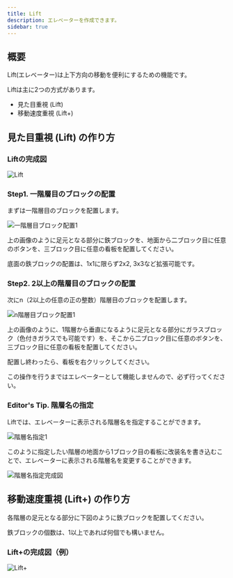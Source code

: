 ```yaml
---
title: Lift
description: エレベーターを作成できます。
sidebar: true
---
```

## 概要

Lift(エレベーター)は上下方向の移動を便利にするための機能です。

Liftは主に2つの方式があります。

- 見た目重視 (Lift)
- 移動速度重視 (Lift+)

## 見た目重視 (Lift) の作り方

### Liftの完成図

![Lift](https://i.imgur.com/zr8uhan.png)

### Step1. 一階層目のブロックの配置

まずは一階層目のブロックを配置します。

![一階層目ブロック配置1](https://i.imgur.com/yLorTe1.png)

上の画像のように足元となる部分に鉄ブロックを、地面から二ブロック目に任意のボタンを、三ブロック目に任意の看板を配置してください。

底面の鉄ブロックの配置は、1x1に限らず2x2, 3x3など拡張可能です。

### Step2. 2以上の階層目のブロックの配置

次にn（2以上の任意の正の整数）階層目のブロックを配置します。

![n階層目ブロック配置1](https://i.imgur.com/NvkBP50.png)

上の画像のように、1階層から垂直になるように足元となる部分にガラスブロック（色付きガラスでも可能です）を、そこから二ブロック目に任意のボタンを、三ブロック目に任意の看板を配置してください。

配置し終わったら、看板を右クリックしてください。

この操作を行うまではエレベーターとして機能しませんので、必ず行ってください。

### Editor's Tip. 階層名の指定

Liftでは、エレベーターに表示される階層名を指定することができます。

![階層名指定1](https://i.imgur.com/XJ3nWfz.png)

このように指定したい階層の地面から1ブロック目の看板に改装名を書き込むことで、エレベーターに表示される階層名を変更することができます。

![階層名指定完成図](https://i.imgur.com/LR8kQgS.png)

## 移動速度重視 (Lift+) の作り方

各階層の足元となる部分に下図のように鉄ブロックを配置してください。

鉄ブロックの個数は、1以上であれば何個でも構いません。

### Lift+の完成図（例）

![Lift+](https://i.imgur.com/fDpHSU9.png)
